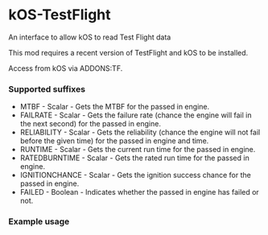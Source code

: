 # kOS-TestFlight
An interface to allow kOS to read Test Flight data

This mod requires a recent version of TestFlight and kOS to be installed.

Access from kOS via ADDONS:TF.

### Supported suffixes
- MTBF - Scalar - Gets the MTBF for the passed in engine.
- FAILRATE - Scalar - Gets the failure rate (chance the engine will fail in the next second) for the passed in engine.
- RELIABILITY - Scalar - Gets the reliability (chance the engine will not fail before the given time) for the passed in engine and time.
- RUNTIME - Scalar - Gets the current run time for the passed in engine.
- RATEDBURNTIME - Scalar - Gets the rated run time for the passed in engine.
- IGNITIONCHANCE - Scalar - Gets the ignition success chance for the passed in engine.
- FAILED - Boolean - Indicates whether the passed in engine has failed or not.

### Example usage
```print "MTBF: " + Addons:TF:MTBF(eng) + " seconds".
```
